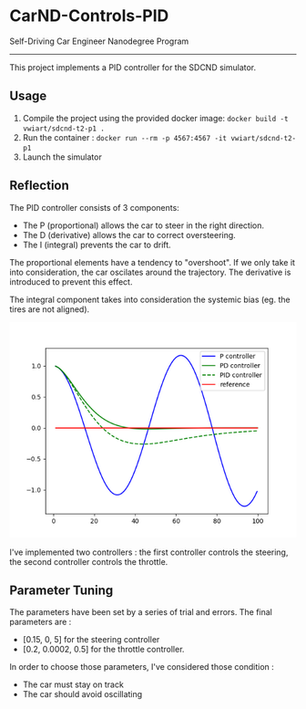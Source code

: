 # CarND-Controls-PID
Self-Driving Car Engineer Nanodegree Program

---

This project implements a PID controller for the SDCND simulator.

## Usage

1. Compile the project using the provided docker image: `docker build -t vwiart/sdcnd-t2-p1 .`
2. Run the container : `docker run --rm -p 4567:4567 -it vwiart/sdcnd-t2-p1`
3. Launch the simulator

## Reflection

The PID controller consists of 3 components:

- The P (proportional) allows the car to steer in the right direction.
- The D (derivative) allows the car to correct oversteering.
- The I (integral) prevents the car to drift.

The proportional elements have a tendency to "overshoot". If we only take it into consideration, the car oscilates around the trajectory. The derivative is introduced to prevent this effect.

The integral component takes into consideration the systemic bias (eg. the tires are not aligned).

![pid-controller](resources/pid.png)

I've implemented two controllers : the first controller controls the steering, the second controller controls the throttle.

## Parameter Tuning

The parameters have been set by a series of trial and errors. The final parameters are :

- [0.15, 0, 5] for the steering controller
- [0.2, 0.0002, 0.5] for the throttle controller.

In order to choose those parameters, I've considered those condition : 
- The car must stay on track
- The car should avoid oscillating

